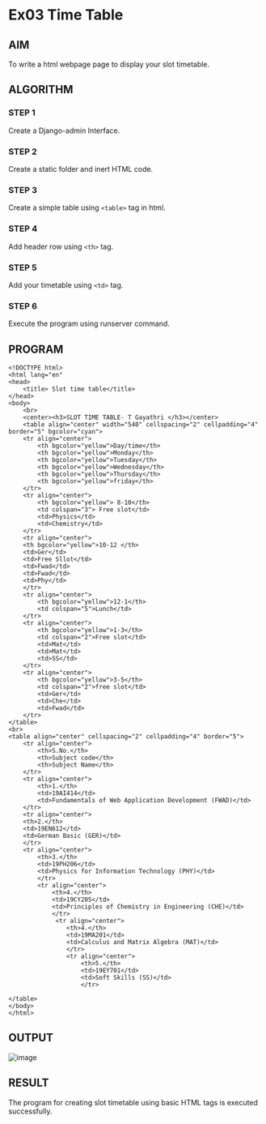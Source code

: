 # Ex03 Time Table
## AIM
To write a html webpage page to display your slot timetable.

## ALGORITHM
### STEP 1
Create a Django-admin Interface.

### STEP 2
Create a static folder and inert HTML code.

### STEP 3
Create a simple table using ```<table>``` tag in html.

### STEP 4
Add header row using ```<th>``` tag.

### STEP 5
Add your timetable using ```<td>``` tag.

### STEP 6
Execute the program using runserver command.

## PROGRAM
```
<!DOCTYPE html>
<html lang="en"
<head>
    <title> Slot time table</title>
</head>
<body>
    <br>
    <center><h3>SLOT TIME TABLE- T Gayathri </h3></center>
    <table align="center" width="540" cellspacing="2" cellpadding="4" border="5" bgcolor="cyan">
    <tr align="center">
        <th bgcolor="yellow">Day/time</th>
        <th bgcolor="yellow">Monday</th>
        <th bgcolor="yellow">Tuesday</th>
        <th bgcolor="yellow">Wednesday</th>
        <th bgcolor="yellow">Thursday</th>
        <th bgcolor="yellow">friday</th>
    </tr>
    <tr align="center">
        <th bgcolor="yellow"> 8-10</th>
        <td colspan="3"> Free slot</td>
        <td>Physics</td>
        <td>Chemistry</td>
    </tr>
    <tr align="center">
    <th bgcolor="yellow">10-12 </th>
    <td>Ger</td>
    <td>Free Sllot</td>
    <td>Fwad</td>
    <td>Fwad</td>
    <td>Phy</td>
    </tr>
    <tr align="center">
        <th bgcolor="yellow">12-1</th>
        <td colspan="5">Lunch</td>
    </tr>
    <tr align="center">
        <th bgcolor="yellow">1-3</th>
        <td colspan="2">Free slot</td>
        <td>Mat</td>
        <td>Mat</td>
        <td>SS</td>
    </tr>
    <tr align="center">
        <th bgcolor="yellow">3-5</th>
        <td colspan="2">free slot</td>
        <td>Ger</td>
        <td>Che</td>
        <td>Fwad</td>
    </tr>
</table>
<br>
<table align="center" cellspacing="2" cellpadding="4" border="5">
    <tr align="center">
        <th>S.No.</th>
        <th>Subject code</th>
        <th>Subject Name</th>
    </tr>
    <tr align="center">
        <th>1.</th>
        <td>19AI414</td>
        <td>Fundamentals of Web Application Development (FWAD)</td>
    </tr>
    <tr align="center">
    <th>2.</th>
    <td>19EN612</td>
    <td>German Basic (GER)</td>
    </tr>
    <tr align="center">
        <th>3.</th>
        <td>19PH206</td>
        <td>Physics for Information Technology (PHY)</td>
        </tr>
        <tr align="center">
            <th>4.</th>
            <td>19CY205</td>
            <td>Principles of Chemistry in Engineering (CHE)</td>
            </tr>
             <tr align="center">
                <th>4.</th>
                <td>19MA201</td>
                <td>Calculus and Matrix Algebra (MAT)</td>
                </tr>
                <tr align="center">
                    <th>5.</th>
                    <td>19EY701</td>
                    <td>Soft Skills (SS)</td>
                    </tr>

</table>
</body>
</html>
```


## OUTPUT

![image](https://github.com/user-attachments/assets/2031271a-952c-4497-aee0-5e9db16db8e5)








## RESULT
The program for creating slot timetable using basic HTML tags is executed successfully.
